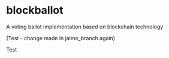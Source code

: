 # blockballot
A voting ballot implementation based on blockchain technology

(Test - change made in jaime_branch again)

Test